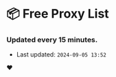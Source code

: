 # :package: Free Proxy List
### Updated every 15 minutes.

- Last updated: `2024-09-05 13:52`

:heart:
